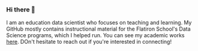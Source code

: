 ### Hi there 👋

I am an education data scientist who focuses on teaching and learning. My GitHub mostly contains instructional material for the Flatiron School's Data Science programs, which I helped run. You can see my academic works [here](https://orcid.org/0000-0001-8301-6785). DOn't hesitate to reach out if you're interested in connecting!

<!--
Here are some ideas to get you started:

- 🔭 I’m currently working on ...
- 🌱 I’m currently learning ...
- 👯 I’m looking to collaborate on ...
- 🤔 I’m looking for help with ...
- 💬 Ask me about ...
- 📫 How to reach me: ...
- 😄 Pronouns: ...
- ⚡ Fun fact: ...
-->
